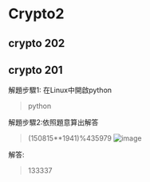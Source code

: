 # Crypto2

## crypto 202

## crypto 201

解題步驟1: 在Linux中開啟python

>python

解題步驟2:依照題意算出解答

>(150815**1941)%435979
>![image](https://github.com/saho-yu/CTF2018/blob/master/Crypto2/pictures/crypto%20201.png)

解答:

>133337
